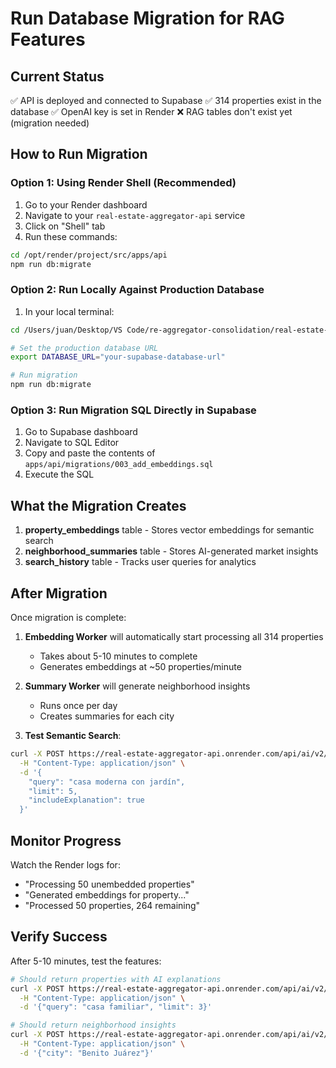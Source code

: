 # Run Database Migration for RAG Features

## Current Status
✅ API is deployed and connected to Supabase
✅ 314 properties exist in the database
✅ OpenAI key is set in Render
❌ RAG tables don't exist yet (migration needed)

## How to Run Migration

### Option 1: Using Render Shell (Recommended)

1. Go to your Render dashboard
2. Navigate to your `real-estate-aggregator-api` service
3. Click on "Shell" tab
4. Run these commands:

```bash
cd /opt/render/project/src/apps/api
npm run db:migrate
```

### Option 2: Run Locally Against Production Database

1. In your local terminal:
```bash
cd /Users/juan/Desktop/VS Code/re-aggregator-consolidation/real-estate-aggregator-mx/apps/api

# Set the production database URL
export DATABASE_URL="your-supabase-database-url"

# Run migration
npm run db:migrate
```

### Option 3: Run Migration SQL Directly in Supabase

1. Go to Supabase dashboard
2. Navigate to SQL Editor
3. Copy and paste the contents of `apps/api/migrations/003_add_embeddings.sql`
4. Execute the SQL

## What the Migration Creates

1. **property_embeddings** table - Stores vector embeddings for semantic search
2. **neighborhood_summaries** table - Stores AI-generated market insights
3. **search_history** table - Tracks user queries for analytics

## After Migration

Once migration is complete:

1. **Embedding Worker** will automatically start processing all 314 properties
   - Takes about 5-10 minutes to complete
   - Generates embeddings at ~50 properties/minute

2. **Summary Worker** will generate neighborhood insights
   - Runs once per day
   - Creates summaries for each city

3. **Test Semantic Search**:
```bash
curl -X POST https://real-estate-aggregator-api.onrender.com/api/ai/v2/semantic-search \
  -H "Content-Type: application/json" \
  -d '{
    "query": "casa moderna con jardín",
    "limit": 5,
    "includeExplanation": true
  }'
```

## Monitor Progress

Watch the Render logs for:
- "Processing 50 unembedded properties"
- "Generated embeddings for property..."
- "Processed 50 properties, 264 remaining"

## Verify Success

After 5-10 minutes, test the features:

```bash
# Should return properties with AI explanations
curl -X POST https://real-estate-aggregator-api.onrender.com/api/ai/v2/semantic-search \
  -H "Content-Type: application/json" \
  -d '{"query": "casa familiar", "limit": 3}'

# Should return neighborhood insights
curl -X POST https://real-estate-aggregator-api.onrender.com/api/ai/v2/neighborhood-insights \
  -H "Content-Type: application/json" \
  -d '{"city": "Benito Juárez"}'
```